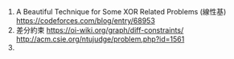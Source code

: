 1. A Beautiful Technique for Some XOR Related Problems (線性基) https://codeforces.com/blog/entry/68953 
2. 差分約束 https://oi-wiki.org/graph/diff-constraints/ http://acm.csie.org/ntujudge/problem.php?id=1561
3. 

